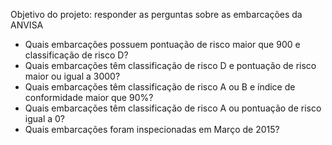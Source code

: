 Objetivo do projeto: responder as perguntas sobre as embarcações da ANVISA

* Quais embarcações possuem pontuação de risco maior que 900 e classificação de risco D?
* Quais embarcações têm classificação de risco D e pontuação de risco maior ou
igual a 3000?
* Quais embarcações têm classificação de risco A ou B e índice de conformidade maior que 90%?
* Quais embarcações têm classificação de risco A ou pontuação de risco igual a 0?
* Quais embarcações foram inspecionadas em Março de 2015?
